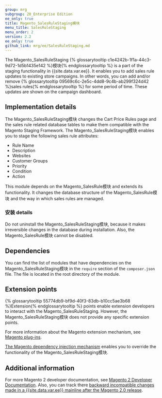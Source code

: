 ```yaml
---
group: mrg
subgroup: 20_Enterprise Edition
ee_only: true
title: Magento_SalesRuleStaging模块
menu_title: SalesRuleStaging
menu_order: 2
version: 2.2
ee_only: true
github_link: mrg/ee/SalesRuleStaging.md
---
```



The Magento_SalesRuleStaging {% glossarytooltip c1e4242b-1f1a-44c3-9d72-1d5b1435e142 %}模块{% endglossarytooltip %} is a part of the staging functionality in {{site.data.var.ee}}. It enables you to add sales rule updates to existing store campaigns. In other words, you can add and/or remove {% glossarytooltip 09569c6c-2e5c-4dd8-9c4b-ab299f324d42 %}sales rules{% endglossarytooltip %} for some period of time. These updates are shown on the campaign dashboard.

## Implementation details

The Magento_SalesRuleStaging模块 changes the Cart Price Rules page and the sales rule related database tables to make them compatible with the Magento Staging Framework.
The Magento_SalesRuleStaging模块 enables you to stage the following sales rule attributes:

- Rule Name
- Description
- Websites
- Customer Groups
- Priority
- Condition
- Action

This module depends on the Magento_SalesRule模块 and extends its functionality. It changes the database structure of the Magento_SalesRule模块 and the way in which sales rules are managed.

### 安装 details

Do not uninstall the Magento_SalesRuleStaging模块, because it makes irreversible changes in the database during installation. Also, the Magento_SalesRule模块 cannot be disabled.

## Dependencies

You can find the list of modules that have dependencies on the Magento_SalesRuleStaging模块 in the `require` section of the `composer.json` file. The file is located in the root directory of the module.

## Extension points

{% glossarytooltip 55774db9-bf9d-40f3-83db-b10cc5ae3b68 %}Extension{% endglossarytooltip %} points enable extension developers to interact with the Magento_SalesRuleStaging. However, the Magento_SalesRuleStaging模块 does not provide any specific extension points.

For more information about the Magento extension mechanism, see [Magento plug-ins](http://devdocs.magento.com/guides/v2.2/extension-dev-guide/plugins.html).

[The Magento dependency injection mechanism](http://devdocs.magento.com/guides/v2.2/extension-dev-guide/depend-inj.html) enables you to override the functionality of the Magento_SalesRuleStaging模块.

## Additional information

For more Magento 2 developer documentation, see [Magento 2 Developer Documentation](http://devdocs.magento.com). Also, you can track there [backward incompatible changes made in a {{site.data.var.ee}} mainline after the Magento 2.0 release](http://devdocs.magento.com/guides/v2.0/release-notes/backward-incompatible-changes/commerce.html).
